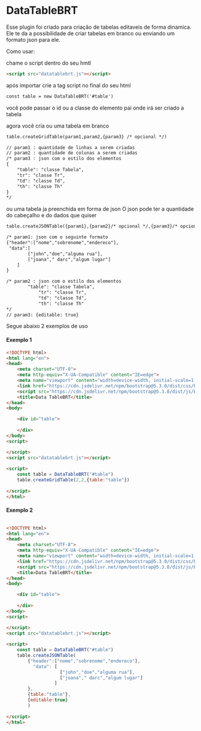 # DataTableBRT


Esse plugin foi criado para criação de tabelas editaveis de forma dinamica.
Ele te da a possibilidade de criar tabelas em branco ou enviando um formato json para ele.

Como usar:

chame o script dentro do seu hmtl
```html
<script src="datatablebrt.js"></script>
```
após importar crie a tag script no final do seu html
```html
const table = new DataTableBRT('#table')
```
você pode passar o id ou a classe do elemento pai onde irá ser criado a tabela

agora você cria ou uma tabela em branco 
```html
table.createGridTable(param1,param2,{param3} /* opcional */)

// param1 : quantidade de linhas a serem criadas
// param2 : quantidade de colunas a serem criadas 
/* param3 : json com o estilo dos elementos 
{
	"table": "classe Tabela",
	"tr": "classe Tr",
	"td": "classe Td",
	"th": "classe Th"
}
*/
```

ou uma tabela ja preenchida em forma de json
O json pode ter a quantidade do cabeçalho e do dados que quiser
```html
table.createJSONTable({param1},{param2}/* opcional */,{param3}/* opcional */)

/* param1: json com o seguinte formato
{"header":["nome","sobrenome","endereco"],
 "data":[
		["john","doe","alguma rua"],
		["joana"," darc","algum lugar"]
	]
}

/* param2 : json com o estilo dos elementos 
	    "table": "classe Tabela",
            "tr": "classe Tr",
            "td": "classe Td",
            "th": "classe Th"
*/
// param3: {editable: true} 
```

Segue abaixo 2 exemplos de uso

#### Exemplo 1

```html
<!DOCTYPE html>
<html lang="en">
<head>
    <meta charset="UTF-8">
    <meta http-equiv="X-UA-Compatible" content="IE=edge">
    <meta name="viewport" content="width=device-width, initial-scale=1.0">
    <link href="https://cdn.jsdelivr.net/npm/bootstrap@5.3.0/dist/css/bootstrap.min.css" rel="stylesheet" integrity="sha384-9ndCyUaIbzAi2FUVXJi0CjmCapSmO7SnpJef0486qhLnuZ2cdeRhO02iuK6FUUVM" crossorigin="anonymous">
    <script src="https://cdn.jsdelivr.net/npm/bootstrap@5.3.0/dist/js/bootstrap.bundle.min.js" integrity="sha384-geWF76RCwLtnZ8qwWowPQNguL3RmwHVBC9FhGdlKrxdiJJigb/j/68SIy3Te4Bkz" crossorigin="anonymous"></script>
    <title>Data TableBRT</title>
</head>
<body>

    <div id="table">
        
    </div>
</body>
<script>

</script>
<script src="datatablebrt.js"></script>
    
<script>
    const table = DataTableBRT("#table")
    table.createGridTable(2,2,{table:"table"})   
    
</script>
</html>
```

#### Exemplo 2

```html

<!DOCTYPE html>
<html lang="en">
<head>
    <meta charset="UTF-8">
    <meta http-equiv="X-UA-Compatible" content="IE=edge">
    <meta name="viewport" content="width=device-width, initial-scale=1.0">
    <link href="https://cdn.jsdelivr.net/npm/bootstrap@5.3.0/dist/css/bootstrap.min.css" rel="stylesheet" integrity="sha384-9ndCyUaIbzAi2FUVXJi0CjmCapSmO7SnpJef0486qhLnuZ2cdeRhO02iuK6FUUVM" crossorigin="anonymous">
    <script src="https://cdn.jsdelivr.net/npm/bootstrap@5.3.0/dist/js/bootstrap.bundle.min.js" integrity="sha384-geWF76RCwLtnZ8qwWowPQNguL3RmwHVBC9FhGdlKrxdiJJigb/j/68SIy3Te4Bkz" crossorigin="anonymous"></script>
    <title>Data TableBRT</title>
</head>
<body>

    <div id="table">
        
    </div>
</body>
<script>

</script>
<script src="datatablebrt.js"></script>
    
<script>
    const table = DataTableBRT("#table")
    table.createJSONTable(
        {"header":["nome","sobrenome","endereco"],
          "data": [
                    ["john","doe","alguma rua"],
                    ["joana"," darc","algum lugar"]
                  ]
        },
        {table:"table"},
        {editable:true}
        )   
    
</script>
</html>

```
